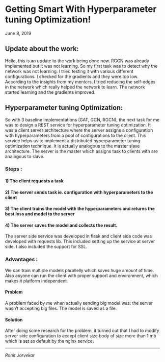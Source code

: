 # Getting Smart With Hyperparameter tuning Optimization!

June  8, 2019

## Update about the work:
Hello, this is an update to the work being done now. RGCN was already implemented but it was not learning. So my first task was to detect why the network was not learning. I tried testing it with various different configurations. I checked for the gradients and they were too low. According to the insights from my mentors, I tried reducing the self-edges in the network which really helped the network to learn. The network started learning and the gradients improved.

## Hyperparameter tuning Optimization:

So with 3 baseline implementations (GAT, GCN, RGCN), the next task for me was to design a REST service for hyperparameter tuning optimization. It was a client server architecture where the server assigns a configuration with hyperparameters from a pool of configurations to the client. This service helps us to implement a distributed hyperparameter tuning optimization technique. It is actually analogous to the master slave architecture. The server is the master which assigns task to clients with are analogous to slave.
### Steps :
#### 1) The client requests a task
#### 2) The server sends task ie. configuration with hyperparameters to the client
#### 3) The client trains the model with the hyperparameters and returns the best loss and model to the server
#### 4) The server saves the model and collects the result.
The server side service was developed in flask and client side code was developed with requests lib. This included setting up the service at server side. I also included the support for SSL.

### Advantages :
We can train multiple models parallelly which saves huge amount of time. Also anyone can run the client with proper support and environment, which makes it platform independent.  

 #### Problem
 A problem faced by me when actually sending big model was: the server wasn’t accepting big files. The model is saved as a file.
 #### Solution
 After doing some research for the problem, it turned out that I had to modify server side configuration to accept client size body of size more than 1 mb which is set as default by the nginx service.

* * *
*Ronit Jorvekar*
